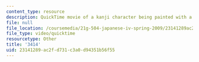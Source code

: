 ```yaml
---
content_type: resource
description: QuickTime movie of a kanji character being painted with a brush.
file: null
file_location: /coursemedia/21g-504-japanese-iv-spring-2009/23141289ac2fd731c3a0d94351b56f55_3414.mov
file_type: video/quicktime
resourcetype: Other
title: '3414'
uid: 23141289-ac2f-d731-c3a0-d94351b56f55
---
```


